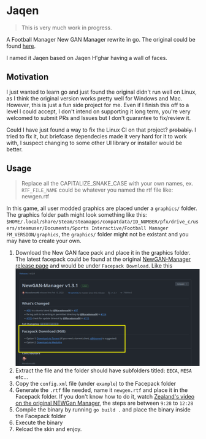 # Jaqen

> This is very much work in progress.

A Football Manager New GAN Manager rewrite in go. The original could be found [here](https://github.com/Maradonna90/NewGAN-Manager).

I named it Jaqen based on Jaqen H'ghar having a wall of faces.

## Motivation

I just wanted to learn go and just found the original didn't run well on Linux, as I think the original version works pretty well for Windows and Mac. However, this is just a fun side project for me. Even if I finish this off to a level I could accept, I don't intend on supporting it long term, you're very welcomed to submit PRs and Issues but I don't guarantee to fix/review it.

Could I have just found a way to fix the Linux CI on that project? ~~probably.~~ I tried to fix it, but briefcase dependecies made it very hard for it to work with, I suspect changing to some other UI library or installer would be better. 

## Usage

> Replace all the CAPITALIZE_SNAKE_CASE with your own names, ex. `RTF_FILE_NAME` could be whatever you named the rtf file like: newgen.rtf

In this game, all user modded graphics are placed under a `graphics/` folder. The graphics folder path might look something like this: `$HOME/.local/share/Steam/steamapps/compatdata/ID_NUMBER/pfx/drive_c/users/steamuser/Documents/Sports Interactive/Football Manager FM_VERSION/graphics`, the `graphics/` folder might not be existant and you may have to create your own. 

1. Download the New GAN face pack and place it in the graphics folder. The latest facepack could be found at the original [NewGAN-Manager release page](https://github.com/Maradonna90/NewGAN-Manager/releases) and would be under `Facepack Download`. Like this ![](docs/img/facepack-download.png)
2. Extract the file and the folder should have subfolders titled: `EECA`, `MESA` etc...
3. Copy the `config.xml` file (under `example`) to the Facepack folder
4. Generate the `.rtf` file needed, name it `newgen.rtf` and place it in the Facepack folder. If you don't know how to do it, watch [Zealand's video on the original NEWGan Manager](https://www.youtube.com/watch?v=pmdIkhfmY6w), the steps are between `9:28` to `12:28`
5. Compile the binary by running `go build .` and place the binary inside the Facepack folder
6. Execute the binary
7. Reload the skin and enjoy.